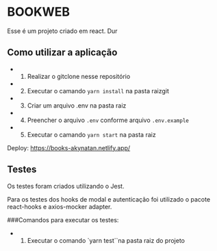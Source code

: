 # BOOKWEB

Esse é um projeto criado em react. Dur

## Como utilizar a aplicação

 * 1) Realizar o gitclone nesse repositório
 * 2) Executar o camando `yarn install` na pasta raizgit
 * 3) Criar um arquivo .env na pasta raiz
 * 4) Preencher o arquivo `.env` conforme arquivo `.env.example`
 * 5) Executar o camando `yarn start` na pasta raiz

Deploy: https://books-akynatan.netlify.app/


## Testes
<p>Os testes foram criados utilizando o Jest.<p>
<p>Para os testes dos hooks de modal e autenticação foi utilizado o pacote react-hooks e axios-mocker adapter.<p>

###Comandos para executar os testes:
* 1) Executar o comando `yarn test``na pasta raiz do projeto
